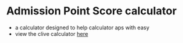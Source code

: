 # Admission Point Score calculator
* a calculator designed to help calculator aps with easy
* view the clive calculator [here](https://paseka100.github.io/aps_calculator)